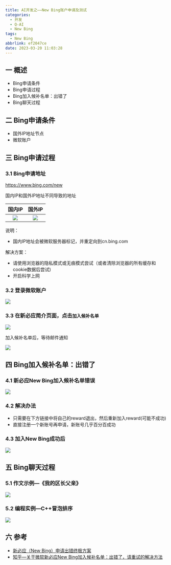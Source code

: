 ```yaml
---
title: AI开发之——New Bing账户申请及测试
categories:
  - 开发
  - Q-AI
  - New Bing
tags:
  - New Bing
abbrlink: ef2047ce
date: 2023-03-20 11:03:28
---
```

## 一  概述

* Bing申请条件
* Bing申请过程
* Bing加入候补名单：出错了
* Bing聊天过程

<!--more-->

## 二 Bing申请条件

* 国外IP地址节点
* 微软账户

## 三 Bing申请过程

### 3.1 Bing申请地址

https://www.bing.com/new

国内IP和国外IP地址不同导致的地址

| 国内IP | 国外IP |
| :----: | :----: |
| ![][1] | ![][2] |

说明：

* 国内IP地址会被微软服务器标记，并重定向到cn.bing.com

解决方案：

* 请使用浏览器的隐私模式或无痕模式尝试（或者清除浏览器的所有缓存和cookie数据后尝试)
* 开启科学上网

### 3.2 登录微软账户
![][3]

### 3.3 在新必应简介页面，点击`加入候补名单`
![][4]

加入候补名单后，等待邮件通知

![][5]

## 四 Bing加入候补名单：出错了

### 4.1 新必应New Bing加入候补名单错误

![][6]

### 4.2 解决办法

* 只需要在下方链接中将自己的reward退出，然后重新加入reward(可能不成功)
* 直接注册一个新账号再申请，新账号几乎百分百成功

### 4.3 加入New Bing成功后
![][7]

## 五 Bing聊天过程

### 5.1 作文示例—《我的区长父亲》

![][8]

### 5.2 编程实例—C++冒泡排序

![][9]

## 六 参考

* [新必应（New Bing）申请出错终极方案](https://cloud.tencent.com/developer/article/2232981)
* [知乎—关于微软新必应New Bing加入候补名单：出错了，请重试的解决方法](https://zhuanlan.zhihu.com/p/608068030)



[1]:https://raw.githubusercontent.com/PGzxc/CDN/master/blog-ai/ai-bing-cn-website.png
[2]:https://raw.githubusercontent.com/PGzxc/CDN/master/blog-ai/ai-bing-new-website.png
[3]:https://raw.githubusercontent.com/PGzxc/CDN/master/blog-ai/ai-bing-bing-login.png
[4]:https://raw.githubusercontent.com/PGzxc/CDN/master/blog-ai/ai-bing-join-apply.png
[5]:https://raw.githubusercontent.com/PGzxc/CDN/master/blog-ai/ai-bing-join.png
[6]:https://raw.githubusercontent.com/PGzxc/CDN/master/blog-ai/ai-bing-reward-error.png
[7]:https://raw.githubusercontent.com/PGzxc/CDN/master/blog-ai/ai-bing-success-talk.png
[8]:https://raw.githubusercontent.com/PGzxc/CDN/master/blog-ai/ai-bing-chat-zuowen.png
[9]:https://raw.githubusercontent.com/PGzxc/CDN/master/blog-ai/ai-bing-chat-program.png
